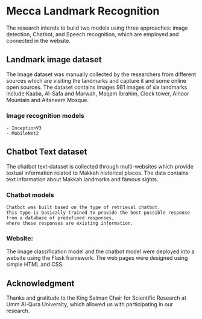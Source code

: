 # Mecca Landmark Recognition

  The research intends to build two models using three approaches: image detection, Chatbot, and Speech recognition, which are employed and connected in the website. 
## Landmark image dataset

  The image dataset was manually collected by the researchers from different sources which are visiting the landmarks and capture it and some online open sources. 
  The dataset contains images 981 images of six landmarks include Kaaba, Al-Safa and Marwah, Maqam Ibrahim, Clock tower, Alnoor Mountain and Altaneem Mosque.

### Image recognition models
    - InceptionV3
    - MobileNet2

## Chatbot Text dataset

  The chatbot text-dataset is collected through multi-websites which provide textual information related to Makkah historical places. The data contains text information about Makkah landmarks and famous sights. 
 
 ### Chatbot models
    Chatbot was built based on the type of retrieval chatbot. 
    This type is basically trained to provide the best possible response from a database of predefined responses, 
    where these responses are existing information.
    
### Website:
  The image classification model and the chatbot model were deployed into a website using the Flask framework.   The web pages were designed using simple HTML and CSS. 
 
 ## Acknowledgment
  Thanks and gratitude to the King Salman Chair for Scientific Research at Umm Al-Qura University, which allowed us with participating in our research.
